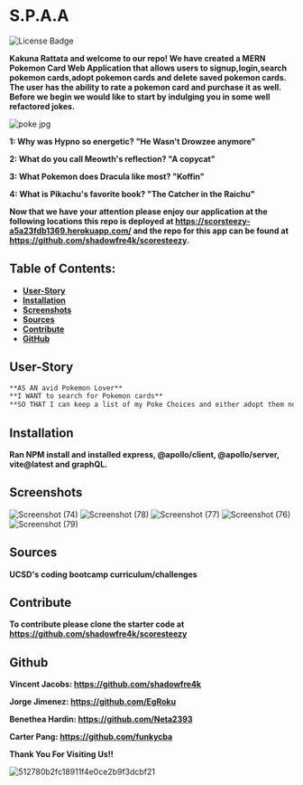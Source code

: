 # S.P.A.A

![License Badge](https://img.shields.io/badge/license-MIT-green)


**Kakuna Rattata and welcome to our repo! We have created a MERN Pokemon Card Web Application that allows users to signup,login,search pokemon cards,adopt pokemon cards and delete saved pokemon cards. The user has the ability to rate a pokemon card and purchase it as well. Before we begin we would like to start by indulging you in some well refactored jokes.**  

![poke jpg](https://github.com/shadowfre4k/scoresteezy/assets/128006949/7a510e25-5fce-4ba4-b298-9a749ad91f08)



**1: Why was Hypno so energetic? "He Wasn't Drowzee anymore"**

**2: What do you call Meowth's reflection? "A copycat"**

**3: What Pokemon does Dracula like most? "Koffin"**

**4: What is Pikachu's favorite book? "The Catcher in the Raichu"**

**Now that we have your attention please enjoy our application at the following locations this repo is deployed at https://scorsteezy-a5a23fdb1369.herokuapp.com/ and the repo for this app can be found at https://github.com/shadowfre4k/scoresteezy.**

## Table of Contents:
* <span style="color:green; font-weight:bold;">[User-Story](#user-story)</span>
* <span style="color:green; font-weight:bold;">[Installation](#installation)</span>
* <span style="color:green; font-weight:bold;">[Screenshots](#screenshots)</span>
* <span style="color:green; font-weight:bold;">[Sources](#sources)</span>
* <span style="color:green; font-weight:bold;">[Contribute](#contribute)</span>
* <span style="color:green; font-weight:bold;">[GitHub](#github)</span>

## User-Story

```md
**AS AN avid Pokemon Lover**
**I WANT to search for Pokemon cards**
**SO THAT I can keep a list of my Poke Choices and either adopt them now or save them for later**
```


## Installation

**Ran NPM install and installed express, @apollo/client, @apollo/server, vite@latest and graphQL.**

## Screenshots



![Screenshot (74)](https://github.com/shadowfre4k/scoresteezy/assets/128006949/f02d5c43-a7f5-4298-a9f6-892c05d392c0)
![Screenshot (78)](https://github.com/shadowfre4k/scoresteezy/assets/128006949/10e42fa7-5b44-4be9-b014-505229e42009)
![Screenshot (77)](https://github.com/shadowfre4k/scoresteezy/assets/128006949/359b5c26-b307-43ec-8726-5f53d0736f27)
![Screenshot (76)](https://github.com/shadowfre4k/scoresteezy/assets/128006949/bde972ed-e449-479d-8e05-6f299ad20fe9)
![Screenshot (79)](https://github.com/shadowfre4k/scoresteezy/assets/128006949/0f51c641-ede2-4e2f-97d3-7f8243316477)



## Sources

**UCSD's coding bootcamp curriculum/challenges**



## Contribute

**To contribute please clone the starter code at https://github.com/shadowfre4k/scoresteezy**

## Github

**Vincent Jacobs: https://github.com/shadowfre4k**

**Jorge Jimenez: https://github.com/EgRoku**

**Benethea Hardin: https://github.com/Neta2393**

**Carter Pang: https://github.com/funkycba**


**Thank You For Visiting Us!!**


![512780b2fc18911f4e0ce2b9f3dcbf21](https://github.com/shadowfre4k/scoresteezy/assets/128006949/eda9cd2c-cfd2-49af-af8b-8a8ba6415e67)

